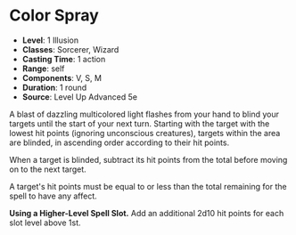 # Color Spray

- **Level**: 1 Illusion
- **Classes**: Sorcerer, Wizard
- **Casting Time**: 1 action
- **Range**: self
- **Components**: V, S, M
- **Duration**: 1 round
- **Source**: Level Up Advanced 5e

A blast of dazzling multicolored light flashes from your hand to blind your targets until the start of your next turn. Starting with the target with the lowest hit points (ignoring unconscious creatures), targets within the area are blinded, in ascending order according to their hit points.

When a target is blinded, subtract its hit points from the total before moving on to the next target.

A target's hit points must be equal to or less than the total remaining for the spell to have any affect.

**Using a Higher-Level Spell Slot.** Add an additional 2d10 hit points for each slot level above 1st.

